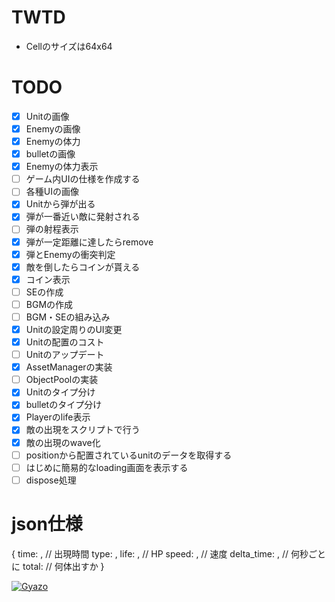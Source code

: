 # TWTD

* Cellのサイズは64x64

# TODO
- [x] Unitの画像
- [x] Enemyの画像
- [x] Enemyの体力
- [x] bulletの画像
- [x] Enemyの体力表示
- [ ] ゲーム内UIの仕様を作成する
- [ ] 各種UIの画像
- [x] Unitから弾が出る
- [x] 弾が一番近い敵に発射される
- [ ] 弾の射程表示
- [x] 弾が一定距離に達したらremove
- [x] 弾とEnemyの衝突判定
- [x] 敵を倒したらコインが貰える
- [x] コイン表示
- [ ] SEの作成
- [ ] BGMの作成
- [ ] BGM・SEの組み込み
- [x] Unitの設定周りのUI変更
- [x] Unitの配置のコスト
- [ ] Unitのアップデート
- [x] AssetManagerの実装
- [ ] ObjectPoolの実装
- [x] Unitのタイプ分け
- [x] bulletのタイプ分け
- [x] Playerのlife表示
- [x] 敵の出現をスクリプトで行う
- [x] 敵の出現のwave化
- [ ] positionから配置されているunitのデータを取得する
- [ ] はじめに簡易的なloading画面を表示する
- [ ] dispose処理

# json仕様
{
  time: , // 出現時間
  type: ,
  life: , // HP
  speed: , // 速度
  delta_time: , // 何秒ごとに
  total: // 何体出すか
}

[![Gyazo](https://i.gyazo.com/a232afd41b9b6ea056f77ec15edc9fc0.gif)](https://gyazo.com/a232afd41b9b6ea056f77ec15edc9fc0)

